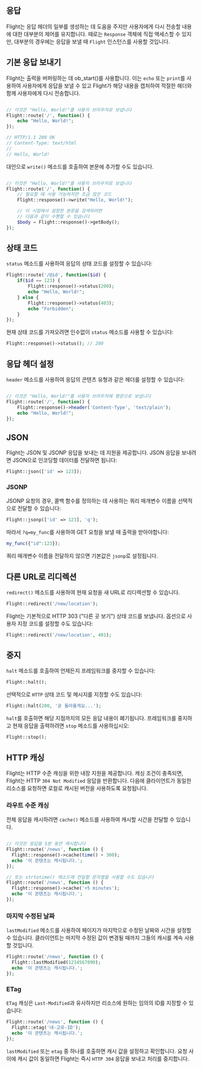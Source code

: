 ## 응답

Flight는 응답 헤더의 일부를 생성하는 데 도움을 주지만 사용자에게 다시 전송할 내용에 대한 대부분의 제어를 유지합니다. 때로는 `Response` 객체에 직접 액세스할 수 있지만, 대부분의 경우에는 응답을 보낼 때 `Flight` 인스턴스를 사용할 것입니다.

## 기본 응답 보내기

Flight는 출력을 버퍼링하는 데 ob_start()를 사용합니다. 이는 `echo` 또는 `print`를 사용하여 사용자에게 응답을 보낼 수 있고 Flight가 해당 내용을 캡처하여 적절한 헤더와 함께 사용자에게 다시 전송합니다.

```php

// 이것은 "Hello, World!"를 사용자 브라우저로 보냅니다
Flight::route('/', function() {
	echo "Hello, World!";
});

// HTTP/1.1 200 OK
// Content-Type: text/html
//
// Hello, World!
```

대안으로 `write()` 메소드를 호출하여 본문에 추가할 수도 있습니다.

```php

// 이것은 "Hello, World!"를 사용자 브라우저로 보냅니다
Flight::route('/', function() {
	// 필요할 때 사용 가능하지만 조금 많은 코드
	Flight::response()->write("Hello, World!");

	// 이 시점에서 설정한 본문을 검색하려면
	// 다음과 같이 수행할 수 있습니다
	$body = Flight::response()->getBody();
});
```

## 상태 코드

`status` 메소드를 사용하여 응답의 상태 코드를 설정할 수 있습니다:

```php
Flight::route('/@id', function($id) {
	if($id == 123) {
		Flight::response()->status(200);
		echo "Hello, World!";
	} else {
		Flight::response()->status(403);
		echo "Forbidden";
	}
});
```

현재 상태 코드를 가져오려면 인수없이 `status` 메소드를 사용할 수 있습니다:

```php
Flight::response()->status(); // 200
```

## 응답 헤더 설정

`header` 메소드를 사용하여 응답의 콘텐츠 유형과 같은 헤더를 설정할 수 있습니다:

```php

// 이것은 "Hello, World!"를 사용자 브라우저에 평문으로 보냅니다
Flight::route('/', function() {
	Flight::response()->header('Content-Type', 'text/plain');
	echo "Hello, World!";
});
```



## JSON

Flight는 JSON 및 JSONP 응답을 보내는 데 지원을 제공합니다. JSON 응답을 보내려면
JSON으로 인코딩할 데이터를 전달하면 됩니다:

```php
Flight::json(['id' => 123]);
```

### JSONP

JSONP 요청의 경우, 콜백 함수를 정의하는 데 사용하는 쿼리 매개변수 이름을 선택적으로 전달할 수 있습니다:

```php
Flight::jsonp(['id' => 123], 'q');
```

따라서 `?q=my_func`를 사용하여 GET 요청을 보낼 때 출력을 받아야합니다:

```javascript
my_func({"id":123});
```

쿼리 매개변수 이름을 전달하지 않으면 기본값은 `jsonp`로 설정됩니다.

## 다른 URL로 리디렉션

`redirect()` 메소드를 사용하여 현재 요청을 새 URL로 리디렉션할 수 있습니다.

```php
Flight::redirect('/new/location');
```

Flight는 기본적으로 HTTP 303 ("다른 곳 보기") 상태 코드를 보냅니다. 옵션으로 사용자 지정 코드를 설정할 수도 있습니다:

```php
Flight::redirect('/new/location', 401);
```

## 중지

`halt` 메소드를 호출하여 언제든지 프레임워크를 중지할 수 있습니다:

```php
Flight::halt();
```

선택적으로 `HTTP` 상태 코드 및 메시지를 지정할 수도 있습니다:

```php
Flight::halt(200, '곧 돌아올게요...');
```

`halt`를 호출하면 해당 지점까지의 모든 응답 내용이 폐기됩니다. 프레임워크를 중지하고 현재 응답을 출력하려면 `stop` 메소드를 사용하십시오:

```php
Flight::stop();
```

## HTTP 캐싱

Flight는 HTTP 수준 캐싱을 위한 내장 지원을 제공합니다. 캐싱 조건이
충족되면, Flight는 HTTP `304 Not Modified` 응답을 반환합니다. 다음에
클라이언트가 동일한 리소스를 요청하면 로컬로
캐시된 버전을 사용하도록 요청됩니다.

### 라우트 수준 캐싱

전체 응답을 캐시하려면 `cache()` 메소드를 사용하여 캐시할 시간을 전달할 수 있습니다.

```php

// 이것은 응답을 5분 동안 캐시합니다
Flight::route('/news', function () {
  Flight::response()->cache(time() + 300);
  echo '이 콘텐츠는 캐시됩니다.';
});

// 또는 strtotime() 메소드에 전달할 문자열을 사용할 수도 있습니다
Flight::route('/news', function () {
  Flight::response()->cache('+5 minutes');
  echo '이 콘텐츠는 캐시됩니다.';
});
```

### 마지막 수정된 날짜

`lastModified` 메소드를 사용하여 페이지가 마지막으로 수정된 날짜와 시간을 설정할 수 있습니다.
클라이언트는 마지막 수정된 값이 변경될 때까지
그들의 캐시를 계속 사용할 것입니다.

```php
Flight::route('/news', function () {
  Flight::lastModified(1234567890);
  echo '이 콘텐츠는 캐시됩니다.';
});
```

### ETag

`ETag` 캐싱은 `Last-Modified`과 유사하지만 리소스에
원하는 임의의 ID를 지정할 수 있습니다:

```php
Flight::route('/news', function () {
  Flight::etag('내-고유-ID');
  echo '이 콘텐츠는 캐시됩니다.';
});
```

`lastModified` 또는 `etag` 중 하나를 호출하면 캐시 값을 설정하고 확인합니다. 요청 사이에 캐시 값이 동일하면
Flight는 즉시 `HTTP 304` 응답을 보내고 처리를 중지합니다.